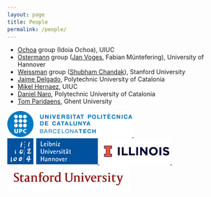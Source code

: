 ```yaml
---
layout: page
title: People
permalink: /people/
---
```

- [Ochoa](http://idoia.ece.illinois.edu/) group (Idoia Ochoa), UIUC
- [Ostermann](https://www.tnt.uni-hannover.de/staff/osterman/) group ([Jan Voges](https://www.tnt.uni-hannover.de/staff/voges/), Fabian Müntefering), University of Hannover
- [Weissman](https://web.stanford.edu/~tsachy/) group ([Shubham Chandak](https://schandak.people.stanford.edu/)), Stanford University
- [Jaime Delgado](https://imp.upc.edu/en/members/jaime-delgado), Polytechnic University of Catalonia
- [Mikel Hernaez](http://mikelhernaez.github.io/), UIUC
- [Daniel Naro](mailto:dnaro@ac.upc.edu), Polytechnic University of Catalonia
- [Tom Paridaens](https://biblio.ugent.be/person/802000039745), Ghent University

<a href="https://www.upc.edu/ca">
  <img src="/logos/upc_logomark.png" alt="Polytechnic University of Catalonia" height="60px">
</a>
&nbsp;
<a href="https://www.uni-hannover.de/en/">
  <img src="/logos/luh_logo.svg" alt="University of Hannover" height="60px">
</a>
&nbsp;
<a href="https://www.illinois.edu/">
  <img src="/logos/illinois.jpg" alt="University of Illinois Urbana-Champaign" height="60px">
</a>
&nbsp;
<a href="https://www.stanford.edu/">
  <img src="/logos/SUSig.png" alt="Stanford University" height="60px">
</a>

